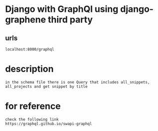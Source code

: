 # Django with GraphQl using django-graphene third party


## urls 

    localhost:8000/graphql

# description 

    in the schema file there is one Query that includes all_snippets,
    all_projects and get snippet by title 


# for reference
    check the following link 
    https://graphql.github.io/swapi-graphql
